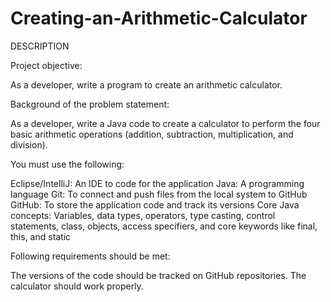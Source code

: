 # Creating-an-Arithmetic-Calculator

DESCRIPTION

Project objective:

As a developer, write a program to create an arithmetic calculator.

 

Background of the problem statement:

As a developer, write a Java code to create a calculator to perform the four basic arithmetic operations (addition, subtraction, multiplication, and division).

 

You must use the following:

Eclipse/IntelliJ: An IDE to code for the application
Java: A programming language
Git: To connect and push files from the local system to GitHub
GitHub: To store the application code and track its versions
Core Java concepts: Variables, data types, operators, type casting, control statements, class, objects, access specifiers, and core keywords like final, this, and static
 

Following requirements should be met:

The versions of the code should be tracked on GitHub repositories.
The calculator should work properly.
